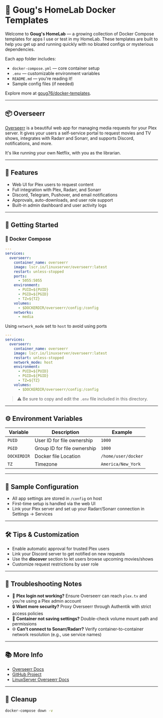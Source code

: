 # 🏡 Goug's HomeLab Docker Templates

Welcome to **Goug's HomeLab** — a growing collection of Docker Compose templates for apps I use or test in my HomeLab. These templates are built to help you get up and running quickly with no bloated configs or mysterious dependencies.

Each app folder includes:

* `docker-compose.yml` — core container setup
* `.env` — customizable environment variables
* `README.md` — you're reading it!
* Sample config files (if needed)

Explore more at [goug76/docker-templates](https://github.com/goug76/docker-templates).


---

## 📦 Overseerr

[Overseerr](https://overseerr.dev/) is a beautiful web app for managing media requests for your Plex server. It gives your users a self-service portal to request movies and TV shows, integrates with Radarr and Sonarr, and supports Discord, notifications, and more.

It's like running your own Netflix, with you as the librarian.


---

## 🧰 Features

* Web UI for Plex users to request content
* Full integration with Plex, Radarr, and Sonarr
* Discord, Telegram, Pushover, and email notifications
* Approvals, auto-downloads, and user role support
* Built-in admin dashboard and user activity logs


---

## 🚀 Getting Started

### 🐳 Docker Compose

```yaml
---
services:
  overseerr:
    container_name: overseerr
    image: lscr.io/linuxserver/overseerr:latest
    restart: unless-stopped
    ports:
      - 5055:5055
    environment:
      - PUID=${PUID}
      - PGID=${PGID}
      - TZ=${TZ}
    volumes:
      - $DOCKERDIR/overseerr/config:/config
    networks:
      - media
```

Using `network_mode` set to `host` to avoid using ports

```yaml
---
services:
  overseerr:
    container_name: overseerr
    image: lscr.io/linuxserver/overseerr:latest
    restart: unless-stopped
    network_mode: host
    environment:
      - PUID=${PUID}
      - PGID=${PGID}
      - TZ=${TZ}
    volumes:
      - $DOCKERDIR/overseerr/config:/config
```

> ⚠️ Be sure to copy and edit the `.env` file included in this directory.


---

## ⚙️ Environment Variables

| Variable | Description | Example |
|----|----|----|
| `PUID` | User ID for file ownership | `1000` |
| `PGID` | Group ID for file ownership | `1000` |
| `DOCKERDIR` | Docker file Location | `/home/user/docker` |
| `TZ` | Timezone | `America/New_York` |


---

## 🧪 Sample Configuration

* All app settings are stored in `/config` on host
* First-time setup is handled via the web UI
* Link your Plex server and set up your Radarr/Sonarr connection in Settings → Services


---

## 🛠️ Tips & Customization

* Enable automatic approval for trusted Plex users
* Link your Discord server to get notified on new requests
* Use the **discover** section to let users browse upcoming movies/shows
* Customize request restrictions by user role


---

## 🧯 Troubleshooting Notes

* 🚪 **Plex login not working?** Ensure Overseerr can reach `plex.tv` and you’re using a Plex admin account
* 🔒 **Want more security?** Proxy Overseerr through Authentik with strict access policies
* 🧱 **Container not saving settings?** Double-check volume mount path and permissions
* 🌐 **Can't connect to Sonarr/Radarr?** Verify container-to-container network resolution (e.g., use service names)


---

## 📚 More Info

* [Overseerr Docs](https://docs.overseerr.dev/)
* [GitHub Project](https://github.com/sct/overseerr)
* [LinuxServer Overseerr Docs](https://docs.linuxserver.io/images/docker-overseerr)


---

## 🧼 Cleanup

```bash
docker-compose down -v
```
